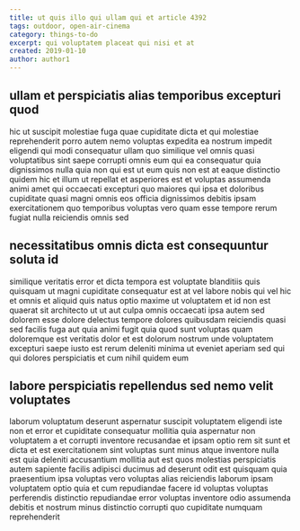```yaml
---
title: ut quis illo qui ullam qui et article 4392
tags: outdoor, open-air-cinema
category: things-to-do
excerpt: qui voluptatem placeat qui nisi et at
created: 2019-01-10
author: author1
---
```


## ullam et perspiciatis alias temporibus excepturi quod

hic ut suscipit molestiae fuga quae cupiditate dicta et qui molestiae reprehenderit porro autem nemo voluptas expedita ea nostrum impedit eligendi qui modi consequatur ullam quo similique vel omnis quasi voluptatibus sint saepe corrupti omnis eum qui ea consequatur quia dignissimos nulla quia non qui est ut eum quis non est at eaque distinctio quidem hic et illum ut repellat et asperiores est et voluptas assumenda animi amet qui occaecati excepturi quo maiores qui ipsa et doloribus cupiditate quasi magni omnis eos officia dignissimos debitis ipsam exercitationem quo temporibus voluptas vero quam esse tempore rerum fugiat nulla reiciendis omnis sed

## necessitatibus omnis dicta est consequuntur soluta id

similique veritatis error et dicta tempora est voluptate blanditiis quis quisquam ut magni cupiditate consequatur est at vel labore nobis qui vel hic et omnis et aliquid quis natus optio maxime ut voluptatem et id non est quaerat sit architecto ut ut aut culpa omnis occaecati ipsa autem sed dolorem esse dolore delectus tempore dolores quibusdam reiciendis quasi sed facilis fuga aut quia animi fugit quia quod sunt voluptas quam doloremque est veritatis dolor et est dolorum nostrum unde voluptatem excepturi saepe iusto est rerum deleniti minima ut eveniet aperiam sed qui qui dolores perspiciatis et cum nihil quidem eum

## labore perspiciatis repellendus sed nemo velit voluptates

laborum voluptatum deserunt aspernatur suscipit voluptatem eligendi iste non et error et cupiditate consequatur mollitia quia aspernatur non voluptatem a et corrupti inventore recusandae et ipsam optio rem sit sunt et dicta et est exercitationem sint voluptas sunt minus atque inventore nulla est quia deleniti accusantium mollitia aut est quos molestias perspiciatis autem sapiente facilis adipisci ducimus ad deserunt odit est quisquam quia praesentium ipsa voluptas vero voluptas alias reiciendis laborum ipsam voluptatem optio quia et cum repudiandae facere id voluptas voluptas perferendis distinctio repudiandae error voluptas inventore odio assumenda debitis et nostrum minus distinctio corrupti quo cupiditate numquam reprehenderit
